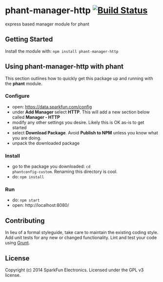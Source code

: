 # phant-manager-http [![Build Status](https://secure.travis-ci.org/sparkfun/phant-manager-http.png?branch=master)](http://travis-ci.org/sparkfun/phant-manager-http)

express based manager module for phant

## Getting Started
Install the module with: `npm install phant-manager-http`

## Using phant-manager-http with phant
This section outlines how to quickly get this package up and running with the **phant** module.

### Configure

* open: https://data.sparkfun.com/config
* under **Add Manager** select **HTTP**. This will add a new section below called **Manager - HTTP**
* modify any other settings you desire. Likely this is OK as-is to get started
* select **Download Package**. Avoid **Publish to NPM** unless you know what you are doing.
* unpack the downloaded package

### Install

* go to the package you downloaded: <code>cd phantconfig-custom</code>. Renaming this directory is cool.
* do: <code>npm install</code>

### Run 

* do: <code>npm start</code>
* open: http://localhost:8080/


## Contributing
In lieu of a formal styleguide, take care to maintain the existing coding style. Add unit tests for any new or changed functionality. Lint and test your code using [Grunt](http://gruntjs.com/).

## License
Copyright (c) 2014 SparkFun Electronics. Licensed under the GPL v3 license.
